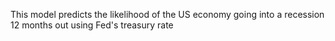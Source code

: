This model predicts the likelihood of the US economy going into a recession 12 months out using Fed's treasury rate
